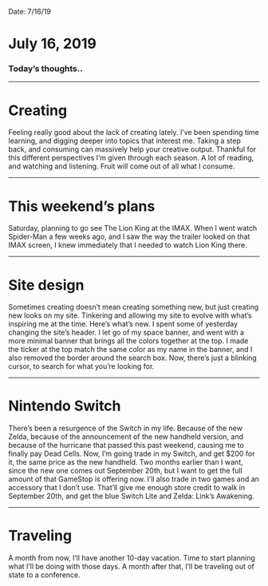 Date: 7/16/19

# July 16, 2019

### Today’s thoughts..

---- 

# Creating

Feeling really good about the lack of creating lately. I’ve been spending time learning, and digging deeper into topics that interest me. Taking a step back, and consuming can massively help your creative output. Thankful for this different perspectives I’m given through each season. A lot of reading, and watching and listening. Fruit will come out of all what I consume.

---- 

# This weekend’s plans

Saturday, planning to go see The Lion King at the IMAX. When I went watch Spider-Man a few weeks ago, and I saw the way the trailer looked on that IMAX screen, I knew immediately that I needed to watch Lion King there.

---- 

# Site design

Sometimes creating doesn’t mean creating something new, but just creating new looks on my site. Tinkering and allowing my site to evolve with what’s inspiring me at the time. Here’s what’s new. I spent some of yesterday changing the site’s header. I let go of my space banner, and went with a more minimal banner that brings all the colors together at the top. I made the ticker at the top match the same color as my name in the banner, and I also removed the border around the search box. Now, there’s just a blinking cursor, to search for what you’re looking for.

---- 

# Nintendo Switch

There’s been a resurgence of the Switch in my life. Because of the new Zelda, because of the announcement of the new handheld version, and because of the hurricane that passed this past weekend, causing me to finally pay Dead Cells. Now, I’m going trade in my Switch, and get $200 for it, the same price as the new handheld. Two months earlier than I want, since the new one comes out September 20th, but I want to get the full amount of that GameStop is offering now. I’ll also trade in two games and an accessory that I don’t use. That’ll give me enough store credit to walk in September 20th, and get the blue Switch Lite and Zelda: Link’s Awakening.

---- 

# Traveling

A month from now, I’ll have another 10-day vacation. Time to start planning what I’ll be doing with those days. A month after that, I’ll be traveling out of state to a conference. 